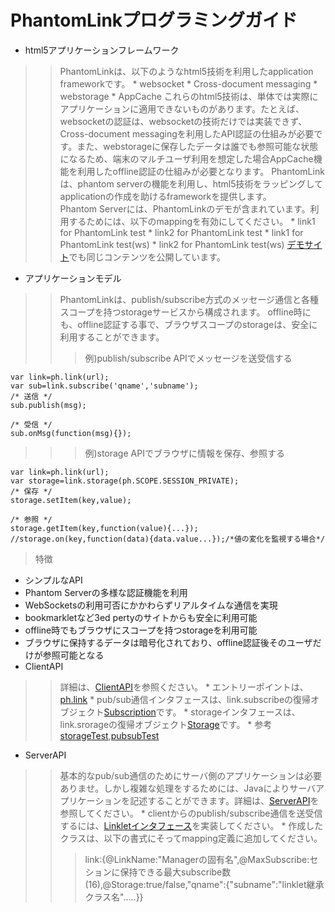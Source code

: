 # PhantomLinkプログラミングガイド #

  * html5アプリケーションフレームワーク
> > PhantomLinkは、以下のようなhtml5技術を利用したapplication frameworkです。
    * websocket
    * Cross-document messaging
    * webstorage
    * AppCache
> > これらのhtml5技術は、単体では実際にアプリケーションに適用できないものがあります。たとえば、websocketの認証は、websocketの技術だけでは実装できず、Cross-document messagingを利用したAPI認証の仕組みが必要です。また、webstorageに保存したデータは誰でも参照可能な状態になるため、端末のマルチユーザ利用を想定した場合AppCache機能を利用したoffline認証の仕組みが必要となります。
> > PhantomLinkは、phantom serverの機能を利用し、html5技術をラッピングしてapplicationの作成を助けるframeworkを提供します。<br />
> > Phantom Serverには、PhantomLinkのデモが含まれています。利用するためには、以下のmappingを有効にしてください。
      * link1 for PhantomLink test
      * link2 for PhantomLink test
      * link1 for PhantomLink test(ws)
      * link2 for PhantomLink test(ws)
> > [デモサイト](https://phapp.coco.0t0.jp/link2/)でも同じコンテンツを公開しています。

  * アプリケーションモデル
> > PhantomLinkは、publish/subscribe方式のメッセージ通信と各種スコープを持つstorageサービスから構成されます。
> > offline時にも、offline認証する事で、ブラウザスコープのstorageは、安全に利用することができます。
> > > 例)publish/subscribe APIでメッセージを送受信する
```
var link=ph.link(url);
var sub=link.subscribe('qname','subname');
/* 送信 */
sub.publish(msg);

/* 受信 */
sub.onMsg(function(msg){});
```
> > > 例)storage APIでブラウザに情報を保存、参照する
```
var link=ph.link(url);
var storage=link.storage(ph.SCOPE.SESSION_PRIVATE);
/* 保存 */
storage.setItem(key,value);

/* 参照 */
storage.getItem(key,function(value){...});
//storage.on(key,function(data){data.value...});/*値の変化を監視する場合*/
```


> 特徴
  * シンプルなAPI
  * Phantom Serverの多様な認証機能を利用
  * WebSocketsの利用可否にかかわらずリアルタイムな通信を実現
  * bookmarkletなど3ed pertyのサイトからも安全に利用可能
  * offline時でもブラウザにスコープを持つstorageを利用可能
  * ブラウザに保持するデータは暗号化されており、offline認証後そのユーザだけが参照可能となる
  * ClientAPI
> > 詳細は、[ClientAPI](https://phapp.coco.0t0.jp/api/coffee/)を参照ください。
    * エントリーポイントは、[ph.link](https://phapp.coco.0t0.jp/api/coffee/phLink.coffee.html#ph.link)
    * pub/sub通信インタフェースは、link.subscribeの復帰オブジェクト[Subscription](https://phapp.coco.0t0.jp/api/coffee/phLinkSubscription.coffee.html)です。
    * storageインタフェースは、link.srorageの復帰オブジェクト[Storage](https://phapp.coco.0t0.jp/api/coffee/phLinkSessionStorage.coffee.html)です。
    * 参考[storageTest](https://phapp.coco.0t0.jp/storageTest.html),[pubsubTest](https://phapp.coco.0t0.jp/pubsubTest.html)


  * ServerAPI
> > 基本的なpub/sub通信のためにサーバ側のアプリケーションは必要ありませ。しかし複雑な処理をするためには、Javaによりサーバアプリケーションを記述することができます。詳細は、[ServerAPI](https://phapp.coco.0t0.jp/api/java/)を参照してください。
    * clientからのpublish/subscribe通信を送受信するには、[Linkletインタフェース](https://phapp.coco.0t0.jp/api/java/naru/aweb/link/api/Linklet.html)を実装してください。
    * 作成したクラスは、以下の書式にそってmapping定義に追加してください。
> > > link:{@LinkName:"Managerの固有名",@MaxSubscribe:セションに保持できる最大subscribe数(16),@Storage:true/false,"qname":{"subname":"linklet継承クラス名".....}}